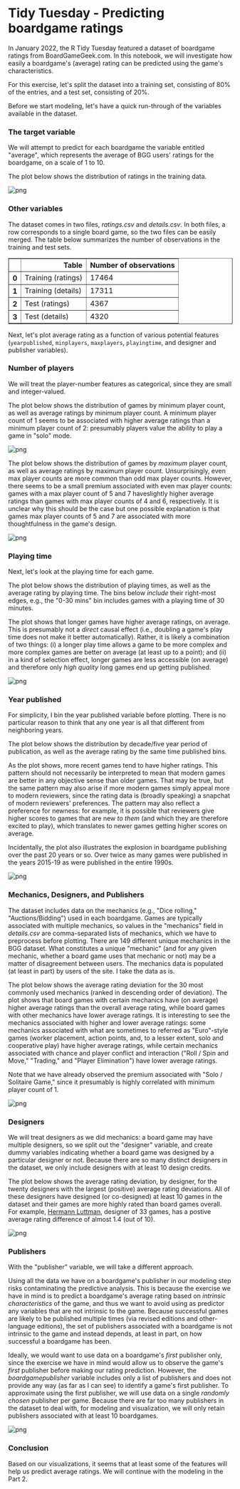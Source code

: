 # Tidy Tuesday - Predicting boardgame ratings


In January 2022, the R Tidy Tuesday featured a dataset of boardgame ratings from BoardGameGeek.com. In this notebook, we will investigate how easily a boardgame's (average) rating can be predicted using the game's characteristics.

For this exercise, let's split the dataset into a training set, consisting of 80% of the entries, and a test set, consisting of 20%.

Before we start modeling, let's have a quick run-through of the variables available in the dataset.

### The target variable

We will attempt to predict for each boardgame the variable entitled "average", which represents the average of BGG users' ratings for the boardgame, on a scale of 1 to 10.

The plot below shows the distribution of ratings in the training data.

    
![png](output_8_0.png)
    


### Other variables

The dataset comes in two files, *ratings.csv* and *details.csv*. In both files, a row corresponds to a single board game, so the two files can be easily merged. The table below summarizes the number of observations in the training and test sets.






<table border="1" class="dataframe">
  <thead>
    <tr style="text-align: right;">
      <th></th>
      <th>Table</th>
      <th>Number of observations</th>
    </tr>
  </thead>
  <tbody>
    <tr>
      <th>0</th>
      <td>Training (ratings)</td>
      <td>17464</td>
    </tr>
    <tr>
      <th>1</th>
      <td>Training (details)</td>
      <td>17311</td>
    </tr>
    <tr>
      <th>2</th>
      <td>Test (ratings)</td>
      <td>4367</td>
    </tr>
    <tr>
      <th>3</th>
      <td>Test (details)</td>
      <td>4320</td>
    </tr>
  </tbody>
</table>
</div>





Next, let's plot average rating as a function of various potential features (`yearpublished`, `minplayers`, `maxplayers`, `playingtime`, and designer and publisher variables).

### Number of players

We will treat the player-number features as categorical, since they are small and integer-valued.

The plot below shows the distribution of games by minimum player count, as well as average ratings by minimum player count. A minimum player count of 1 seems to be associated with higher average ratings than a minimum player count of 2: presumably players value the ability to play a game in "solo" mode.

    
![png](output_13_0.png)
    


The plot below shows the distribution of games by *maximum* player count, as well as average ratings by maximum player count. Unsurprisingly, even max player counts are more common than odd max player counts. However, there seems to be a small premium associated with even max player counts: games with a max player count of 5 and 7 haveslightly higher average ratings than games with max player counts of 4 and 6, respectively. It is unclear why this should be the case but one possible explanation is that games max player counts of 5 and 7 are associated with more thoughtfulness in the game's design.

    
![png](output_15_0.png)
    


### Playing time

Next, let's look at the playing time for each game.

The plot below shows the distribution of playing times, as well as the average rating by playing time. The bins below *include* their right-most edges, e.g., the "0-30 mins" bin includes games with a playing time of 30 minutes.

The plot shows that longer games have higher average ratings, on average. This is presumably not a *direct* causal effect (i.e., doubling a game's play time does not make it better automatically). Rather, it is likely a combination of two things: (i) a longer play time allows a game to be more complex and more complex games are better on average (at least up to a point); and (ii) in a kind of selection effect, longer games are less accessible (on average) and therefore only *high quality* long games end up getting published.



    
![png](output_17_0.png)
    


### Year published

For simplicity, I bin the year published variable before plotting. There is no particular reason to think that any one year is all that different from neighboring years.

The plot below shows the distribution by decade/five year period of publication, as well as the average rating by the same time published bins.

As the plot shows, more recent games tend to have higher ratings. This pattern should not necessarily be interpreted to mean that modern games are better in any objective sense than older games. That may be true, but the same pattern may also arise if more modern games simply appeal more to modern reviewers, since the rating data is (broadly speaking) a snapchat of modern reviewers' preferences. The pattern may also reflect a preference for newness: for example, it is possible that reviewers give higher scores to games that are new *to them* (and which they are therefore excited to play), which translates to newer games getting higher scores on average.

Incidentally, the plot also illustrates the explosion in boardgame publishing over the past 20 years or so. Over twice as many games were published in the years 2015-19 as were published in the entire 1990s.


    
![png](output_19_0.png)
    


### Mechanics, Designers, and Publishers

The dataset includes data on the mechanics (e.g., "Dice rolling," "Auctions/Bidding") used in each boardgame. Games are typically associated with multiple mechanics, so values in the "mechanics" field in *details.csv* are comma-separated lists of mechanics, which we have to preprocess before plotting. There are 149 different unique mechanics in the BGG dataset. What constitutes a unique "mechanic" (and for any given mechanic, whether a board game uses that mechanic or not) may be a matter of disagreement between users. The mechanics data is populated (at least in part) by users of the site. I take the data as is.

The plot below shows the average rating deviation for the 30 most commonly used mechanics (ranked in descending order of deviation). The plot shows that board games with certain mechanics have (on average) higher average ratings than the overall average rating, while board games with other mechanics have lower average ratings. It is interesting to see the mechanics associated with higher and lower average ratings: some mechanics associated with what are sometimes to referred as "Euro"-style games (worker placement, action points, and, to a lesser extent, solo and cooperative play) have higher average ratings, while certain mechanics associated with chance and player conflict and interaction ("Roll / Spin and Move," "Trading," and "Player Elimination") have lower average ratings.

Note that we have already observed the premium associated with "Solo / Solitaire Game," since it presumably is highly correlated with minimum player count of 1.
    
![png](output_24_0.png)
    


### Designers

We will treat designers as we did mechanics: a board game may have multiple designers, so we split out the "designer" variable, and create dummy variables indicating whether a board game was designed by a particular designer or not. Because there are so many distinct designers in the dataset, we only include designers with at least 10 design credits.

The plot below shows the average rating deviation, by designer, for the twenty designers with the largest (positive) average rating deviations. All of these designers have designed (or co-designed) at least 10 games in the dataset and their games are more highly rated than board games overall. For example, [Hermann Luttman](https://boardgamegeek.com/boardgamedesigner/36105/hermann-luttmann/linkeditems/boardgamedesigner?pageid=1), designer of 33 games, has a postive average rating difference of almost 1.4 (out of 10).



    
![png](output_28_0.png)
    


### Publishers

With the "publisher" variable, we will take a different approach.

Using all the data we have on a boardgame's publisher in our modeling step risks contaminating the predictive analysis. This is because the exercise we have in mind is to predict a boardgame's average rating based on *intrinsic characteristics* of the game, and thus we want to avoid using as predictor any variables that are not intrinsic to the game. Because successful games are likely to be published multiple times (via revised editions and other-language editions), the set of publishers associated with a boardgame is not intrinsic to the game and instead depends, at least in part, on how successful a boardgame has been.

Ideally, we would want to use data on a boardgame's *first* publisher only, since the exercise we have in mind would allow us to observe the game's *first* publisher before making our rating prediction. However, the *boardgamepublisher* variable includes only a list of publishers and does not provide any way (as far as I can see) to identify a game's first publisher. To approximate using the first publisher, we will use data on a single *randomly chosen* publisher per game. Because there are far too many publishers in the dataset to deal with, for modeling and visualization, we will only retain publishers associated with at least 10 boardgames.

    
![png](output_34_0.png)
    


### Conclusion

Based on our visualizations, it seems that at least some of the features will help us predict average ratings. We will continue with the modeling in the Part 2.
